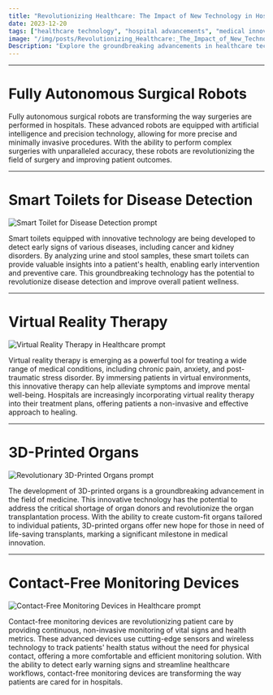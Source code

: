 ```yaml
---
title: "Revolutionizing Healthcare: The Impact of New Technology in Hospitals"
date: 2023-12-20
tags: ["healthcare technology", "hospital advancements", "medical innovation"]
image: "/img/posts/Revolutionizing_Healthcare:_The_Impact_of_New_Technology_in_Hospitals/0.png"
Description: "Explore the groundbreaking advancements in healthcare technology that are revolutionizing the industry and enhancing patient care. From fully autonomous surgical robots to 3D-printed organs, discover the impact of these innovations on the future of healthcare."
---
```



---
# Fully Autonomous Surgical Robots

Fully autonomous surgical robots are transforming the way surgeries are performed in hospitals. These advanced robots are equipped with artificial intelligence and precision technology, allowing for more precise and minimally invasive procedures. With the ability to perform complex surgeries with unparalleled accuracy, these robots are revolutionizing the field of surgery and improving patient outcomes.



---
# Smart Toilets for Disease Detection

![Smart Toilet for Disease Detection prompt](/img/posts/Revolutionizing_Healthcare:_The_Impact_of_New_Technology_in_Hospitals/2.png "Smart Toilet for Disease Detection")

Smart toilets equipped with innovative technology are being developed to detect early signs of various diseases, including cancer and kidney disorders. By analyzing urine and stool samples, these smart toilets can provide valuable insights into a patient's health, enabling early intervention and preventive care. This groundbreaking technology has the potential to revolutionize disease detection and improve overall patient wellness.



---
# Virtual Reality Therapy

![Virtual Reality Therapy in Healthcare prompt](/img/posts/Revolutionizing_Healthcare:_The_Impact_of_New_Technology_in_Hospitals/3.png "Virtual Reality Therapy in Healthcare")

Virtual reality therapy is emerging as a powerful tool for treating a wide range of medical conditions, including chronic pain, anxiety, and post-traumatic stress disorder. By immersing patients in virtual environments, this innovative therapy can help alleviate symptoms and improve mental well-being. Hospitals are increasingly incorporating virtual reality therapy into their treatment plans, offering patients a non-invasive and effective approach to healing.



---
# 3D-Printed Organs

![Revolutionary 3D-Printed Organs prompt](/img/posts/Revolutionizing_Healthcare:_The_Impact_of_New_Technology_in_Hospitals/4.png "Revolutionary 3D-Printed Organs")

The development of 3D-printed organs is a groundbreaking advancement in the field of medicine. This innovative technology has the potential to address the critical shortage of organ donors and revolutionize the organ transplantation process. With the ability to create custom-fit organs tailored to individual patients, 3D-printed organs offer new hope for those in need of life-saving transplants, marking a significant milestone in medical innovation.



---
# Contact-Free Monitoring Devices

![Contact-Free Monitoring Devices in Healthcare prompt](/img/posts/Revolutionizing_Healthcare:_The_Impact_of_New_Technology_in_Hospitals/5.png "Contact-Free Monitoring Devices in Healthcare")

Contact-free monitoring devices are revolutionizing patient care by providing continuous, non-invasive monitoring of vital signs and health metrics. These advanced devices use cutting-edge sensors and wireless technology to track patients' health status without the need for physical contact, offering a more comfortable and efficient monitoring solution. With the ability to detect early warning signs and streamline healthcare workflows, contact-free monitoring devices are transforming the way patients are cared for in hospitals.


